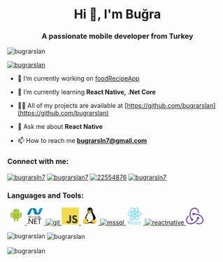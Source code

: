 <h1 align="center">Hi 👋, I'm Buğra</h1>
<h3 align="center">A passionate mobile developer from Turkey</h3>

<p align="left"> <img src="https://komarev.com/ghpvc/?username=bugrarslan&label=Profile%20views&color=0e75b6&style=flat" alt="bugrarslan" /> </p>

<p align="left"> <a href="https://github.com/ryo-ma/github-profile-trophy"><img src="https://github-profile-trophy.vercel.app/?username=bugrarslan" alt="bugrarslan" /></a> </p>

- 🔭 I’m currently working on [foodRecipeApp](https://github.com/bugrarslan/foodRecipeApp)

- 🌱 I’m currently learning **React Native, .Net Core**

- 👨‍💻 All of my projects are available at [https://github.com/bugrarslan](https://github.com/bugrarslan)

- 💬 Ask me about **React Native**

- 📫 How to reach me **bugrarsln7@gmail.com**

<h3 align="left">Connect with me:</h3>
<p align="left">
<a href="https://twitter.com/bugrarsln7" target="blank"><img align="center" src="https://raw.githubusercontent.com/rahuldkjain/github-profile-readme-generator/master/src/images/icons/Social/twitter.svg" alt="bugrarsln7" height="30" width="40" /></a>
<a href="https://linkedin.com/in/bugrarslan7" target="blank"><img align="center" src="https://raw.githubusercontent.com/rahuldkjain/github-profile-readme-generator/master/src/images/icons/Social/linked-in-alt.svg" alt="bugrarslan7" height="30" width="40" /></a>
<a href="https://stackoverflow.com/users/22554876" target="blank"><img align="center" src="https://raw.githubusercontent.com/rahuldkjain/github-profile-readme-generator/master/src/images/icons/Social/stack-overflow.svg" alt="22554876" height="30" width="40" /></a>
<a href="https://instagram.com/bugrarslan7" target="blank"><img align="center" src="https://raw.githubusercontent.com/rahuldkjain/github-profile-readme-generator/master/src/images/icons/Social/instagram.svg" alt="bugrarsln7" height="30" width="40" /></a>
</p>

<h3 align="left">Languages and Tools:</h3>
<p align="left"> <a href="https://developer.android.com" target="_blank" rel="noreferrer"> <img src="https://raw.githubusercontent.com/devicons/devicon/master/icons/android/android-original-wordmark.svg" alt="android" width="40" height="40"/> </a> <a href="https://dotnet.microsoft.com/" target="_blank" rel="noreferrer"> <img src="https://raw.githubusercontent.com/devicons/devicon/master/icons/dot-net/dot-net-original-wordmark.svg" alt="dotnet" width="40" height="40"/> </a> <a href="https://git-scm.com/" target="_blank" rel="noreferrer"> <img src="https://www.vectorlogo.zone/logos/git-scm/git-scm-icon.svg" alt="git" width="40" height="40"/> </a> <a href="https://developer.mozilla.org/en-US/docs/Web/JavaScript" target="_blank" rel="noreferrer"> <img src="https://raw.githubusercontent.com/devicons/devicon/master/icons/javascript/javascript-original.svg" alt="javascript" width="40" height="40"/> </a> <a href="https://www.linux.org/" target="_blank" rel="noreferrer"> <img src="https://raw.githubusercontent.com/devicons/devicon/master/icons/linux/linux-original.svg" alt="linux" width="40" height="40"/> </a> <a href="https://www.microsoft.com/en-us/sql-server" target="_blank" rel="noreferrer"> <img src="https://www.svgrepo.com/show/303229/microsoft-sql-server-logo.svg" alt="mssql" width="40" height="40"/> </a> <a href="https://reactjs.org/" target="_blank" rel="noreferrer"> <img src="https://raw.githubusercontent.com/devicons/devicon/master/icons/react/react-original-wordmark.svg" alt="react" width="40" height="40"/> </a> <a href="https://reactnative.dev/" target="_blank" rel="noreferrer"> <img src="https://reactnative.dev/img/header_logo.svg" alt="reactnative" width="40" height="40"/> </a> <a href="https://redux.js.org" target="_blank" rel="noreferrer"> <img src="https://raw.githubusercontent.com/devicons/devicon/master/icons/redux/redux-original.svg" alt="redux" width="40" height="40"/> </a> </p>

<p><img align="left" src="https://github-readme-stats.vercel.app/api/top-langs?username=bugrarslan&show_icons=true&locale=en&layout=compact" alt="bugrarslan" /></p>

<p>&nbsp;<img align="center" src="https://github-readme-stats.vercel.app/api?username=bugrarslan&show_icons=true&locale=en" alt="bugrarslan" /></p>

<p><img align="center" src="https://github-readme-streak-stats.herokuapp.com/?user=bugrarslan&" alt="bugrarslan" /></p>
